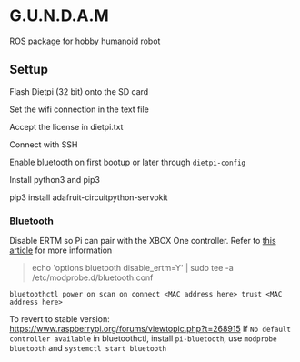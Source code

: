 # G.U.N.D.A.M
ROS package for hobby humanoid robot


## Settup

Flash Dietpi (32 bit) onto the SD card 

Set the wifi connection in the text file

Accept the license in dietpi.txt

Connect with SSH

Enable bluetooth on first bootup or later through `dietpi-config`

Install python3 and pip3

pip3 install adafruit-circuitpython-servokit

### Bluetooth

Disable ERTM so Pi can pair with the XBOX One controller. Refer to [this article](https://howchoo.com/pi/xbox-controller-raspberry-pi) for more information

> echo 'options bluetooth disable_ertm=Y' | sudo tee -a /etc/modprobe.d/bluetooth.conf

  `bluetoothctl
  power on
  scan on
  connect <MAC address here>
  trust <MAC address here>`

To revert to stable version: https://www.raspberrypi.org/forums/viewtopic.php?t=268915
If `No default controller available` in bluetoothctl, install `pi-bluetooth`, use `modprobe bluetooth` and `systemctl start bluetooth`
